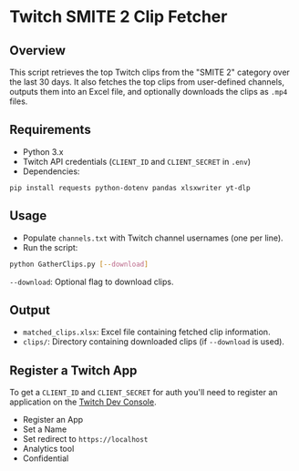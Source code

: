 # Twitch SMITE 2 Clip Fetcher

## Overview
This script retrieves the top Twitch clips from the "SMITE 2" category over the last 30 days. It also fetches the top clips from user-defined channels, outputs them into an Excel file, and optionally downloads the clips as `.mp4` files.

## Requirements
- Python 3.x
- Twitch API credentials (`CLIENT_ID` and `CLIENT_SECRET` in `.env`)
- Dependencies:
```
pip install requests python-dotenv pandas xlsxwriter yt-dlp
```

## Usage
- Populate `channels.txt` with Twitch channel usernames (one per line).
- Run the script:
```bash
python GatherClips.py [--download]
```
`--download`: Optional flag to download clips.

## Output
- `matched_clips.xlsx`: Excel file containing fetched clip information.
- `clips/`: Directory containing downloaded clips (if `--download` is used).

## Register a Twitch App

To get a `CLIENT_ID` and `CLIENT_SECRET` for auth you'll need to register an application on the [Twitch Dev Console](https://dev.twitch.tv/console).
 - Register an App
 - Set a Name
 - Set redirect to `https://localhost`
 - Analytics tool
 - Confidential
